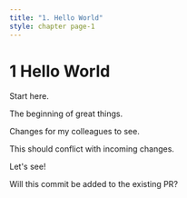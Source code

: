 ```yaml
---
title: "1. Hello World"
style: chapter page-1
---
```


# **1** Hello World

Start here.

The beginning of great things.

Changes for my colleagues to see.

This should conflict with incoming changes.

Let's see!

Will this commit be added to the existing PR?
